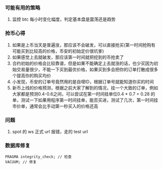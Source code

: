 ### 可能有用的策略

1. 监控 btc 每小时变化幅度，判定基本盘是震荡还是趋势


### 抢币心得

1. 如果是上币当天是普遍涨，那应该不会破发，可以直接抢买(第一时间抢购有可能买到比较高的价格，币安的初始定价很坑爹)
2. 如果感觉上去就破发，那应该第一时间就把挖到的币抢卖了
3. 合约初始的价格会比较靠谱，但是如果不能确定上去就涨的话，也少买因为初始交易量很少，不能一下买到最优价格，如果买到多会把你的订单打散成很多个提高你的购买均价
4. 小发现，币安的订单号竟然用的是自增ID，根据订单号就能知道你买的时间
5. 新币上线的价格预测，根据之前大家了解到的情况，挂一个大致的订单，例如大家都是预测0.4-0.6之间，可以尝试在第一时间挂单位0.4 * 0.7 = 0.28 的单，测试一下如果用程序第一时间挂单，能否买进，测试了几次，第一时间挂市价单，通常会比手动第一秒买入的价格还高


### 问题
1. spot 的 ws 正式 url 报错，走的 test url


### 数据库修复

```
PRAGMA integrity_check; // 检查
VACUUM; // 修复
```